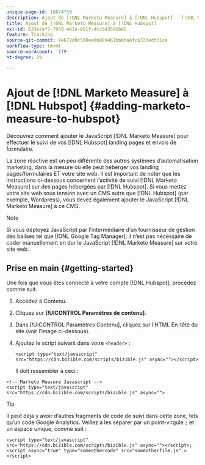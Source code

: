 ```yaml
---
unique-page-id: 18874759
description: Ajout de [!DNL Marketo Measure] à [!DNL Hubspot] - [!DNL Marketo Measure]
title: Ajout de [!DNL Marketo Measure] à [!DNL Hubspot]
exl-id: 633e7ef7-7959-461e-881f-dcc543595b66
feature: Tracking
source-git-commit: 9e672d0c568ee0b889461bb8ba6fc6333edf31ce
workflow-type: tm+mt
source-wordcount: '179'
ht-degree: 1%

---
```


# Ajout de [!DNL Marketo Measure] à [!DNL Hubspot] {#adding-marketo-measure-to-hubspot}

Découvrez comment ajouter le JavaScript [!DNL Marketo Measure] pour effectuer le suivi de vos [!DNL Hubspot] landing pages et envois de formulaire.

La zone réactive est un peu différente des autres systèmes d’automatisation marketing, dans la mesure où elle peut héberger vos landing pages/formulaires ET votre site web. Il est important de noter que les instructions ci-dessous concernent l’activité de suivi [!DNL Marketo Measure] sur des pages hébergées par [!DNL Hubspot]. Si vous mettez votre site web sous tension avec un CMS autre que [!DNL Hubspot] (par exemple, Wordpress), vous devez également ajouter le JavaScript [!DNL Marketo Measure] à ce CMS.

>[!NOTE]
>
>Si vous déployez JavaScript par l’intermédiaire d’un fournisseur de gestion des balises tel que [!DNL Google Tag Manager], il n’est pas nécessaire de coder manuellement en dur le JavaScript [!DNL Marketo Measure] sur votre site web.

## Prise en main {#getting-started}

Une fois que vous êtes connecté à votre compte [!DNL Hubspot], procédez comme suit.

1. Accédez à Contenu.

1. Cliquez sur **[!UICONTROL Paramètres de contenu]**.

1. Dans [!UICONTROL Paramètres Contenu], cliquez sur l’HTML En-tête du site (voir l’image ci-dessous).

1. Ajoutez le script suivant dans votre `<header>` :

   `<script type="text/javascript" src="https://cdn.bizible.com/scripts/bizible.js" async=""></script>`

   Il doit ressembler à ceci :

```text
<!-- Marketo Measure Javascript -->
<script type="text/javascript" src="https://cdn.bizible.com/scripts/bizible.js" async="">
```

>[!TIP]
>
>Il peut déjà y avoir d’autres fragments de code de suivi dans cette zone, tels qu’un code Google Analytics. Veillez à les séparer par un point-virgule `;` et un espace unique, comme suit :
>
>`<script type="text/javascript" src="https://cdn.bizible.com/scripts/bizible.js" async=""></script>; <script async="true" type="someothercode" src="someotherfile.js" ></script>`
